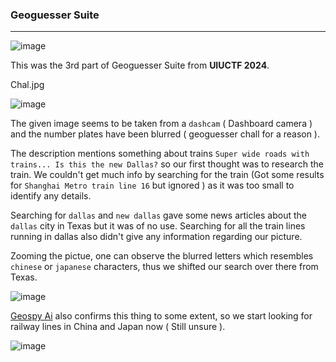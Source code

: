 ### Geoguesser Suite

---

![image](https://github.com/ckc9759/CTF_writeups/assets/95117634/4b1680e8-b650-43d7-ba40-6a9aaea3176f)

This was the 3rd part of Geoguesser Suite from **UIUCTF 2024**.

Chal.jpg

![image](https://github.com/ckc9759/CTF_writeups/assets/95117634/d7ceec53-f930-41cd-8fbd-79097d685b13)


The given image seems to be taken from a `dashcam` ( Dashboard camera ) and the number plates have been blurred ( geoguesser chall for a reason ).

The description mentions something about trains `Super wide roads with trains... Is this the new Dallas?` so our first thought was to research the train. We couldn't get much info by searching for the train (Got some results for `Shanghai Metro train line 16` but ignored ) as it was too small to identify any details.

Searching for `dallas` and `new dallas` gave some news articles about the `dallas` city in Texas but it was of no use. Searching for all the train lines running in dallas also didn't give any information regarding our picture.

Zooming the pictue, one can observe the blurred letters which resembles `chinese` or `japanese` characters, thus we shifted our search over there from Texas.

![image](https://github.com/ckc9759/CTF_writeups/assets/95117634/33734b78-d42b-4a70-b3eb-7e03d1702710)

[Geospy Ai](https://geospy.web.app/) also confirms this thing to some extent, so we start looking for railway lines in China and Japan now ( Still unsure ).

![image](https://github.com/ckc9759/CTF_writeups/assets/95117634/8cd15c47-cf29-499a-b97b-8ea0d0e130e8)



